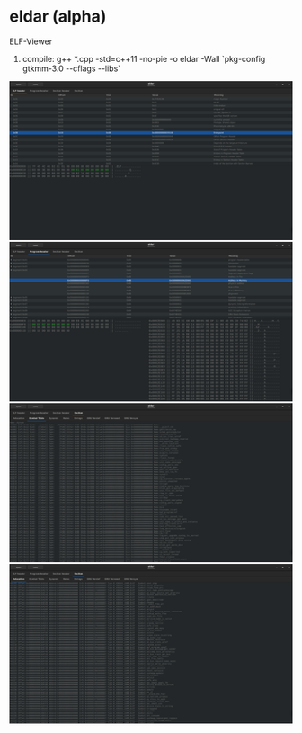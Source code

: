 # eldar (alpha)

ELF-Viewer

1. compile:
g++ *.cpp -std=c++11 -no-pie -o eldar -Wall \`pkg-config gtkmm-3.0 --cflags --libs\`

![alt tag](https://github.com/bitspalter/eldar/blob/master/eldar1.png "eldar1")
![alt tag](https://github.com/bitspalter/eldar/blob/master/eldar2.png "eldar2")
![alt tag](https://github.com/bitspalter/eldar/blob/master/eldar3.png "eldar3")
![alt tag](https://github.com/bitspalter/eldar/blob/master/eldar4.png "eldar4")
